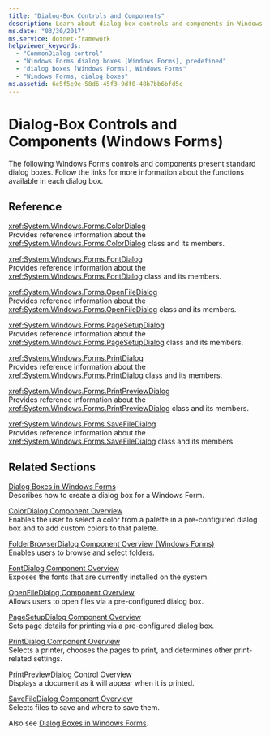 ```yaml
---
title: "Dialog-Box Controls and Components"
description: Learn about dialog-box controls and components in Windows Forms. The Windows Forms controls and components listed in this article present standard dialog boxes.
ms.date: "03/30/2017"
ms.service: dotnet-framework
helpviewer_keywords: 
  - "CommonDialog control"
  - "Windows Forms dialog boxes [Windows Forms], predefined"
  - "dialog boxes [Windows Forms], Windows Forms"
  - "Windows Forms, dialog boxes"
ms.assetid: 6e5f5e9e-58d6-45f3-9df0-48b7bb6bfd5c
---
```

# Dialog-Box Controls and Components (Windows Forms)

The following Windows Forms controls and components present standard dialog boxes. Follow the links for more information about the functions available in each dialog box.  
  
## Reference  

 <xref:System.Windows.Forms.ColorDialog>  
 Provides reference information about the <xref:System.Windows.Forms.ColorDialog> class and its members.  
  
 <xref:System.Windows.Forms.FontDialog>  
 Provides reference information about the <xref:System.Windows.Forms.FontDialog> class and its members.  
  
 <xref:System.Windows.Forms.OpenFileDialog>  
 Provides reference information about the <xref:System.Windows.Forms.OpenFileDialog> class and its members.  
  
 <xref:System.Windows.Forms.PageSetupDialog>  
 Provides reference information about the <xref:System.Windows.Forms.PageSetupDialog> class and its members.  
  
 <xref:System.Windows.Forms.PrintDialog>  
 Provides reference information about the <xref:System.Windows.Forms.PrintDialog> class and its members.  
  
 <xref:System.Windows.Forms.PrintPreviewDialog>  
 Provides reference information about the <xref:System.Windows.Forms.PrintPreviewDialog> class and its members.  
  
 <xref:System.Windows.Forms.SaveFileDialog>  
 Provides reference information about the <xref:System.Windows.Forms.SaveFileDialog> class and its members.  
  
## Related Sections  

 [Dialog Boxes in Windows Forms](../dialog-boxes-in-windows-forms.md)  
 Describes how to create a dialog box for a Windows Form.  
  
 [ColorDialog Component Overview](colordialog-component-overview-windows-forms.md)  
 Enables the user to select a color from a palette in a pre-configured dialog box and to add custom colors to that palette.  
  
 [FolderBrowserDialog Component Overview (Windows Forms)](folderbrowserdialog-component-overview-windows-forms.md)  
 Enables users to browse and select folders.  
  
 [FontDialog Component Overview](fontdialog-component-overview-windows-forms.md)  
 Exposes the fonts that are currently installed on the system.  
  
 [OpenFileDialog Component Overview](openfiledialog-component-overview-windows-forms.md)  
 Allows users to open files via a pre-configured dialog box.  
  
 [PageSetupDialog Component Overview](pagesetupdialog-component-overview-windows-forms.md)  
 Sets page details for printing via a pre-configured dialog box.  
  
 [PrintDialog Component Overview](printdialog-component-overview-windows-forms.md)  
 Selects a printer, chooses the pages to print, and determines other print-related settings.  
  
 [PrintPreviewDialog Control Overview](printpreviewdialog-control-overview-windows-forms.md)  
 Displays a document as it will appear when it is printed.  
  
 [SaveFileDialog Component Overview](savefiledialog-component-overview-windows-forms.md)  
 Selects files to save and where to save them.  
  
 Also see [Dialog Boxes in Windows Forms](../dialog-boxes-in-windows-forms.md).
